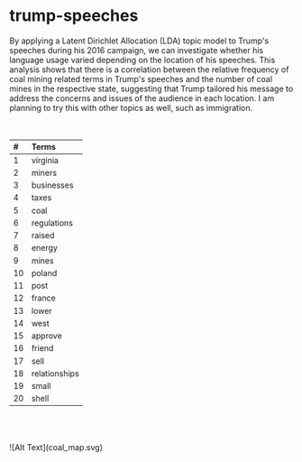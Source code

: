 # trump-speeches
By applying a Latent Dirichlet Allocation (LDA) topic model to Trump's speeches during his 2016 campaign, we can investigate whether his language usage varied depending on the location of his speeches. This analysis shows that there is a correlation between the relative frequency of coal mining related terms in Trump's speeches and the number of coal mines in the respective state, suggesting that Trump tailored his message to address the concerns and issues of the audience in each location. I am planning to try this with other topics as well, such as immigration.
<br>
<br>
<br>
<table>
 <thead>
  <tr>
   <th style="text-align:left;"> # </th>
   <th style="text-align:left;"> Terms </th>
  </tr>
 </thead>
<tbody>
  <tr>
   <td style="text-align:left;"> 1 </td>
   <td style="text-align:left;"> virginia </td>
  </tr>
  <tr>
   <td style="text-align:left;"> 2 </td>
   <td style="text-align:left;"> miners </td>
  </tr>
  <tr>
   <td style="text-align:left;"> 3 </td>
   <td style="text-align:left;"> businesses </td>
  </tr>
  <tr>
   <td style="text-align:left;"> 4 </td>
   <td style="text-align:left;"> taxes </td>
  </tr>
  <tr>
   <td style="text-align:left;"> 5 </td>
   <td style="text-align:left;"> coal </td>
  </tr>
  <tr>
   <td style="text-align:left;"> 6 </td>
   <td style="text-align:left;"> regulations </td>
  </tr>
  <tr>
   <td style="text-align:left;"> 7 </td>
   <td style="text-align:left;"> raised </td>
  </tr>
  <tr>
   <td style="text-align:left;"> 8 </td>
   <td style="text-align:left;"> energy </td>
  </tr>
  <tr>
   <td style="text-align:left;"> 9 </td>
   <td style="text-align:left;"> mines </td>
  </tr>
  <tr>
   <td style="text-align:left;"> 10 </td>
   <td style="text-align:left;"> poland </td>
  </tr>
  <tr>
   <td style="text-align:left;"> 11 </td>
   <td style="text-align:left;"> post </td>
  </tr>
  <tr>
   <td style="text-align:left;"> 12 </td>
   <td style="text-align:left;"> france </td>
  </tr>
  <tr>
   <td style="text-align:left;"> 13 </td>
   <td style="text-align:left;"> lower </td>
  </tr>
  <tr>
   <td style="text-align:left;"> 14 </td>
   <td style="text-align:left;"> west </td>
  </tr>
  <tr>
   <td style="text-align:left;"> 15 </td>
   <td style="text-align:left;"> approve </td>
  </tr>
  <tr>
   <td style="text-align:left;"> 16 </td>
   <td style="text-align:left;"> friend </td>
  </tr>
  <tr>
   <td style="text-align:left;"> 17 </td>
   <td style="text-align:left;"> sell </td>
  </tr>
  <tr>
   <td style="text-align:left;"> 18 </td>
   <td style="text-align:left;"> relationships </td>
  </tr>
  <tr>
   <td style="text-align:left;"> 19 </td>
   <td style="text-align:left;"> small </td>
  </tr>
  <tr>
   <td style="text-align:left;"> 20 </td>
   <td style="text-align:left;"> shell </td>
  </tr>
</tbody>
</table>
<br>
<br>
<br>
![Alt Text](coal_map.svg)